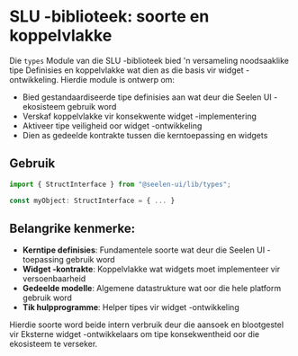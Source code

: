 # **SLU -biblioteek: soorte en koppelvlakke**

Die `types` Module van die SLU -biblioteek bied 'n versameling noodsaaklike tipe
Definisies en koppelvlakke wat dien as die basis vir widget -ontwikkeling.
Hierdie module is ontwerp om:

- Bied gestandaardiseerde tipe definisies aan wat deur die Seelen UI -ekosisteem
  gebruik word
- Verskaf koppelvlakke vir konsekwente widget -implementering
- Aktiveer tipe veiligheid oor widget -ontwikkeling
- Dien as gedeelde kontrakte tussen die kerntoepassing en widgets

## **Gebruik**

```ts
import { StructInterface } from "@seelen-ui/lib/types";

const myObject: StructInterface = { ... }
```

## **Belangrike kenmerke:**

- **Kerntipe definisies**: Fundamentele soorte wat deur die Seelen UI
  -toepassing gebruik word
- **Widget -kontrakte**: Koppelvlakke wat widgets moet implementeer vir
  versoenbaarheid
- **Gedeelde modelle**: Algemene datastrukture wat oor die hele platform gebruik
  word
- **Tik hulpprogramme**: Helper tipes vir widget -ontwikkeling

Hierdie soorte word beide intern verbruik deur die aansoek en blootgestel vir
Eksterne widget -ontwikkelaars om tipe konsekwentheid oor die ekosisteem te
verseker.
